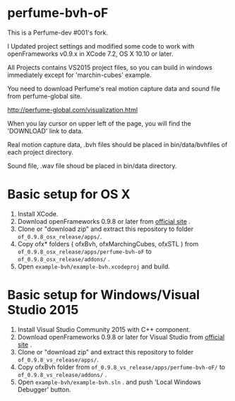 perfume-bvh-oF
======================

This is a Perfume-dev #001's fork.

I Updated project settings and modified some code 
to work with openFrameworks v0.9.x in XCode 7.2, OS X 10.10 or later.

All Projects contains VS2015 project files, so you can build in windows immediately except for 'marchin-cubes' example.

You need to download Perfume's real motion capture data and sound file from perfume-global site.

http://perfume-global.com/visualization.html

When you lay cursor on upper left of the page, you will find the 'DOWNLOAD' link to data.

Real motion capture data, .bvh files should be placed in bin/data/bvhfiles of each project directory.

Sound file, .wav file shoud be placed in bin/data directory.

# Basic setup for OS X

1. Install XCode.
2. Download openFrameworks 0.9.8 or later from [official site](http://openframeworks.cc/download/) .
3. Clone or "download zip" and extract this repository to folder `of_0.9.8_osx_release/apps/`. 
4. Copy ofx* folders ( ofxBvh, ofxMarchingCubes, ofxSTL ) from `of_0.9.8_osx_release/apps/perfume-bvh-oF` to `of_0.9.8_osx_release/addons/` .
5. Open `example-bvh/example-bvh.xcodeproj` and build.

# Basic setup for Windows/Visual Studio 2015

1. Install Visual Studio Community 2015 with C++ component.
2. Download openFrameworks 0.9.8 or later for Visual Studio from [official site](http://openframeworks.cc/download/) .
3. Clone or "download zip" and extract this repository to folder `of_0.9.8_vs_release/apps/`. 
4. Copy ofxBvh folder from `of_0.9.8_vs_release/apps/perfume-bvh-oF/` to `of_0.9.8_vs_release/addons/` .
5. Open `example-bvh/example-bvh.sln` . and push 'Local Windows Debugger' button.


